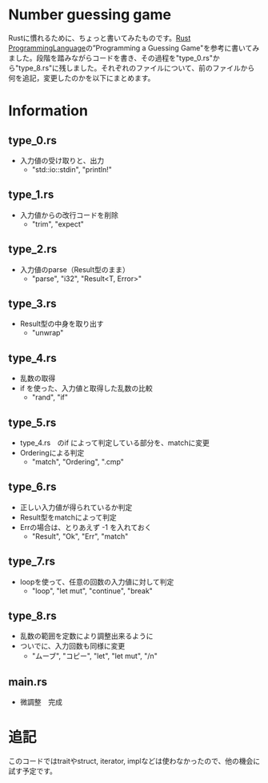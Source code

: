 # Number guessing game
Rustに慣れるために、ちょっと書いてみたものです。[Rust ProgrammingLanguage](https://doc.rust-lang.org/book/title-page.html)の”Programming a Guessing Game"を参考に書いてみました。段階を踏みながらコードを書き、その過程を"type_0.rs"から"type_8.rs"に残しました。それぞれのファイルについて、前のファイルから何を追記，変更したのかを以下にまとめます。

# Information
## type_0.rs
- 入力値の受け取りと、出力
  - "std::io::stdin", "println!"
## type_1.rs
- 入力値からの改行コードを削除
  - "trim", "expect"
## type_2.rs
- 入力値のparse（Result型のまま）
  - "parse", "i32", "Result<T, Error>"
## type_3.rs
- Result型の中身を取り出す
  - "unwrap"
## type_4.rs
- 乱数の取得
- if を使った、入力値と取得した乱数の比較
  - "rand", "if"
## type_5.rs
- type_4.rs　のif によって判定している部分を、matchに変更
- Orderingによる判定
  - "match", "Ordering", ".cmp"
## type_6.rs
- 正しい入力値が得られているか判定
- Result型をmatchによって判定
- Errの場合は、とりあえず -1 を入れておく
  - "Result", "Ok", "Err", "match"
## type_7.rs
- loopを使って、任意の回数の入力値に対して判定
  - "loop", "let mut", "continue", "break"
## type_8.rs
- 乱数の範囲を定数により調整出来るように
- ついでに、入力回数も同様に変更
  - "ムーブ", "コピー", "let", "let mut", "/n"
## main.rs
- 微調整　完成

# 追記
このコードではtraitやstruct, iterator, implなどは使わなかったので、他の機会に試す予定です。
